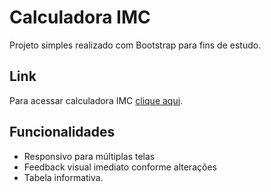 # Calculadora IMC

Projeto simples realizado com Bootstrap para fins de estudo. 


## Link

Para acessar calculadora IMC [clique aqui](https://soarescrf.github.io/calculadora-imc/).


## Funcionalidades

- Responsivo para múltiplas telas
- Feedback visual imediato conforme alterações
- Tabela informativa.
